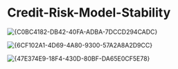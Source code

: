 # Credit-Risk-Model-Stability



![{C0BC4182-DB42-40FA-ADBA-7DCCD294CADC}](https://github.com/user-attachments/assets/6f6fdf55-0675-4525-9f15-ecb17dbf229e)

![{6CF102A1-4D69-4A80-9300-57A2A8A2D9CC}](https://github.com/user-attachments/assets/6217186d-efb6-42ca-8f05-0886a2160c09)

![{47E374E9-18F4-430D-80BF-DA65E0CF5E78}](https://github.com/user-attachments/assets/86f646c2-041c-494f-a2d7-8beb0bb89d4a)








